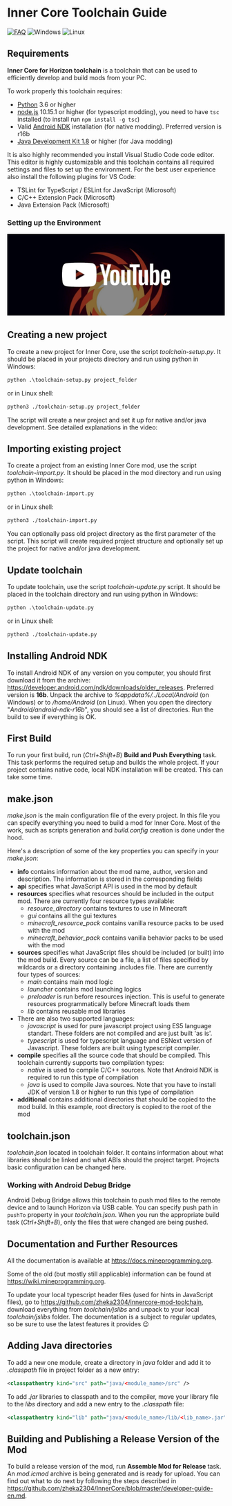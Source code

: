# Inner Core Toolchain Guide

[![FAQ](https://img.shields.io/badge/figure_out-FAQ-black?style=for-the-badge)](FAQ.md)
![Windows](https://img.shields.io/badge/windows-compatible-blue?style=for-the-badge&logo=windows&logoColor=white)
![Linux](https://img.shields.io/badge/linux-compatible-yellowgreen?style=for-the-badge&logo=linux&logoColor=white)

## Requirements

**Inner Core for Horizon toolchain** is a toolchain that can be used to efficiently develop and build mods from your PC.

To work properly this toolchain requires:
 - [Python](https://www.python.org/) 3.6 or higher
 - [node.js](https://nodejs.org/en/) 10.15.1 or higher (for typescript modding), you need to have `tsc` installed (to install run `npm install -g tsc`)
 - Valid [Android NDK](https://developer.android.com/ndk/downloads/older_releases) installation (for native modding). Preferred version is r16b
 - [Java Development Kit 1.8](https://www.oracle.com/java/technologies/javase/javase-jdk8-downloads.html) or higher (for Java modding)

It is also highly recommended you install Visual Studio Code code editor. This editor is highly customizable and this toolchain contains all required settings and files to set up the environment. For the best user experience also install the following plugins for VS Code:
 - TSLint for TypeScript / ESLint for JavaScript (Microsoft)
 - C/C++ Extension Pack (Microsoft)
 - Java Extension Pack (Microsoft)

### Setting up the Environment

[![Inner Core/Horizon Mods Development | Setting up the Environment](.github/environment.jpg)](https://www.youtube.com/watch?v=ofwKkRYh97k)

## Creating a new project

To create a new project for Inner Core, use the script *toolchain-setup.py*. It should be placed in your projects directory and run using python in Windows:
```cmd
python .\toolchain-setup.py project_folder
```
or in Linux shell:
```sh
python3 ./toolchain-setup.py project_folder
```

The script will create a new project and set it up for native and/or java development. See detailed explanations in the video:

## Importing existing project

To create a project from an existing Inner Core mod, use the script *toolchain-import.py*. It should be placed in the mod directory and run using python in Windows:
```cmd
python .\toolchain-import.py
```
or in Linux shell:
```sh
python3 ./toolchain-import.py
```

You can optionally pass old project directory as the first parameter of the script. This script will create required project structure and optionally set up the project for native and/or java development.

## Update toolchain

To update toolchain, use the script *toolchain-update.py* script. It should be placed in the toolchain directory and run using python in Windows:
```cmd
python .\toolchain-update.py
```
or in Linux shell:
```sh
python3 ./toolchain-update.py
```

## Installing Android NDK

To install Android NDK of any version on you computer, you should first download it from the archive: https://developer.android.com/ndk/downloads/older_releases. Preferred version is **16b**. Unpack the archive to *%appdata%/../Local/Android* (on Windows) or to */home/Android* (on Linux). When you open the directory "*Android/android-ndk-r16b*", you should see a list of directories. Run the build to see if everything is OK.

## First Build

To run your first build, run (*Ctrl+Shift+B*) **Build and Push Everything** task. This task performs the required setup and builds the whole project. If your project contains native code, local NDK installation will be created. This can take some time.

## make.json

*make.json* is the main configuration file of the every project. In this file you can specify everything you need to build a mod for Inner Core. Most of the work, such as scripts generation and *build.config* creation is done under the hood.

Here's a description of some of the key properties you can specify in your *make.json*:
 - **info** contains information about the mod name, author, version and description. The information is stored in the corresponding fields
 - **api** specifies what JavaScript API is used in the mod by default
 - **resources** specifies what resources should be included in the output mod. There are currently four resource types available:
   - *resource_directory* contains textures to use in Minecraft
   - *gui* contains all the gui textures
   - *minecraft_resource_pack* contains vanilla resource packs to be used with the mod
   - *minecraft_behavior_pack* contains vanilla behavior packs to be used with the mod
 - **sources** specifies what JavaScript files should be included (or built) into the mod build. Every source can be a file, a list of files specified by wildcards or a directory containing .includes file. There are currently four types of sources:
   - *main* contains main mod logic
   - *launcher* contains mod launching logics
   - *preloader* is run before resources injection. This is useful to generate resources programmatically before Minecraft loads them
   - *lib* contains reusable mod libraries
 - There are also two supported languages:
   - *javascript* is used for pure javascript project using ES5 language standart. These folders are not compiled and are just built 'as is'.
   - *typescript* is used for typescript language and ESNext version of Javascript. These folders are built using typescript compiler.
 - **compile** specifies all the source code that should be compiled. This toolchain currently supports two compilation types:
   - *native* is used to compile C/C++ sources. Note that Android NDK is required to run this type of compilation
   - *java* is used to compile Java sources. Note that you have to install JDK of version 1.8 or higher to run this type of compilation
 - **additional** contains additional directories that should be copied to the mod build. In this example, root directory is copied to the root of the mod

## toolchain.json

*toolchain.json* located in toolchain folder. It contains information about what libraries should be linked and what ABIs should the project target. Projects basic configuration can be changed here.

### Working with Android Debug Bridge

Android Debug Bridge allows this toolchain to push mod files to the remote device and to launch Horizon via USB cable. You can specify push path in `pushTo` property in your *toolchain.json*. When you run the appropriate build task (*Ctrl+Shift+B*), only the files that were changed are being pushed.

## Documentation and Further Resources

All the documentation is available at https://docs.mineprogramming.org.

Some of the old (but mostly still applicable) information can be found at https://wiki.mineprogramming.org.

To update your local typescript header files (used for hints in JavaScript files), go to https://github.com/zheka2304/innercore-mod-toolchain, download everything from *toolchain/jslibs* and unpack to your local *toolchain/jslibs* folder. The documentation is a subject to regular updates, so be sure to use the latest features it provides 😉

## Adding Java directories

To add a new one module, create a directory in *java* folder and add it to *.classpath* file in project folder as a new entry:

```xml
<classpathentry kind="src" path="java/<module_name>/src" />
```

To add *.jar* libraries to classpath and to the compiler, move your library file
to the *libs* directory and add a new entry to the *.classpath* file:

```xml
<classpathentry kind="lib" path="java/<module_name>/lib/<lib_name>.jar" />
```

## Building and Publishing a Release Version of the Mod

To build a release version of the mod, run **Assemble Mod for Release** task. An *mod.icmod* archive is being generated and is ready for upload. You can find out what to do next by following the steps described in https://github.com/zheka2304/InnerCore/blob/master/developer-guide-en.md.
